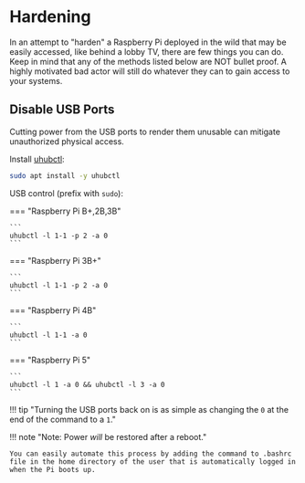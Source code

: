 # Hardening

In an attempt to "harden" a Raspberry Pi deployed in the wild that may be easily accessed, like behind a lobby TV, there are few things you can do. Keep in mind that any of the methods listed below are NOT bullet proof. A highly motivated bad actor will still do whatever they can to gain access to your systems.

## Disable USB Ports

Cutting power from the USB ports to render them unusable can mitigate unauthorized physical access.

Install [uhubctl](https://github.com/mvp/uhubctl):

```bash
sudo apt install -y uhubctl
```

USB control (prefix with `sudo`):

=== "Raspberry Pi B+,2B,3B"

    ```
    uhubctl -l 1-1 -p 2 -a 0
    ```

=== "Raspberry Pi 3B+"

    ```
    uhubctl -l 1-1 -p 2 -a 0
    ```

=== "Raspberry Pi 4B"

    ```
    uhubctl -l 1-1 -a 0
    ```

=== "Raspberry Pi 5"

    ```
    uhubctl -l 1 -a 0 && uhubctl -l 3 -a 0
    ```

!!! tip "Turning the USB ports back on is as simple as changing the `0` at the end of the command to a `1`."

!!! note "Note: Power *will* be restored after a reboot."

    You can easily automate this process by adding the command to .bashrc file in the home directory of the user that is automatically logged in when the Pi boots up.